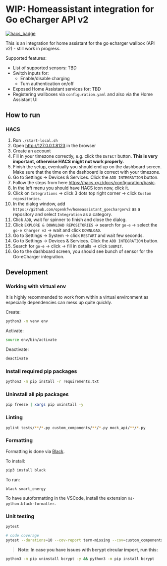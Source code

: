 # WIP: Homeassistant integration for Go eCharger API v2

[![hacs_badge](https://img.shields.io/badge/HACS-Custom-41BDF5.svg)](https://github.com/hacs/integration)

This is an integration for home assistant for the go echarger wallbox (API v2) - still work in progress.

Supported features:

- List of supported sensors: TBD
- Switch inputs for:
  - Enable/disable charging
  - Turn authentication on/off
- Exposed Home Assistant services for: TBD
- Registering wallboxes via `configuration.yaml` and also via the Home Assistant UI

## How to run

### HACS

1. Run `./start-local.sh`
2. Open <http://127.0.0.1:8123> in the browser
3. Create an account
4. Fill in your timezone correctly, e.g. click the `DETECT` button. __This is very important, otherwise HACS might not work properly.__
5. Finish the setup, eventually you should end up on the dashboard screen. Make sure that the time on the dashboard is correct with your timezone.
6. Go to Settings -> Devices & Services. Click the `ADD INTEGRATION` button.
7. Follow the steps from here <https://hacs.xyz/docs/configuration/basic>.
8. In the left menu you should have HACS icon now, click it.
9. Click on `Integrations` -> click 3 dots top right corner -> click `Custom repositories`.
10. In the dialog window, add `https://github.com/openkfw/homeassistant_goechargerv2` as a repository and select `Integration` as a category.
11. Click `ADD`, wait for spinner to finish and close the dialog.
12. Click `EXPLORE & DOWNLOAD REPOSITORIES` -> search for `go-e` -> select the `go-e Charger v2` -> wait and click `DOWNLOAD`.
13. Go to Settings -> System -> click `RESTART` and wait few seconds.
14. Go to Settings -> Devices & Services. Click the `ADD INTEGRATION` button.
15. Search for `go-e` -> click -> fill in details -> click `SUBMIT`.
16. Go to the dashboard screen, you should see bunch of sensor for the Go-eCharger integration.

## Development

### Working with virtual env

It is highly recommended to work from within a virtual environment as especially dependencies can mess up quite quickly.

Create:

```bash
python3 -m venv env
```

Activate:

```bash
source env/bin/activate
```

Deactivate:

```bash
deactivate
```

### Install required pip packages

```bash
python3 -m pip install -r requirements.txt
```

### Uninstall all pip packages

```bash
pip freeze | xargs pip uninstall -y
```

### Linting

```bash
pylint tests/**/*.py custom_components/**/*.py mock_api/**/*.py
```

### Formatting

Formatting is done via [Black](https://black.readthedocs.io/en/stable/getting_started.html).

To install:

```bash
pip3 install black
```

To run:

```
black smart_energy
```

To have autoformatting in the VSCode, install the extension `ms-python.black-formatter`.

### Unit testing

```bash
pytest

# code coverage
pytest --durations=10 --cov-report term-missing --cov=custom_components.go_echarger tests
```

> __Note: In case you have issues with bcrypt circular import, run this:__

```bash
python3 -m pip uninstall bcrypt -y && python3 -m pip install bcrypt
```
